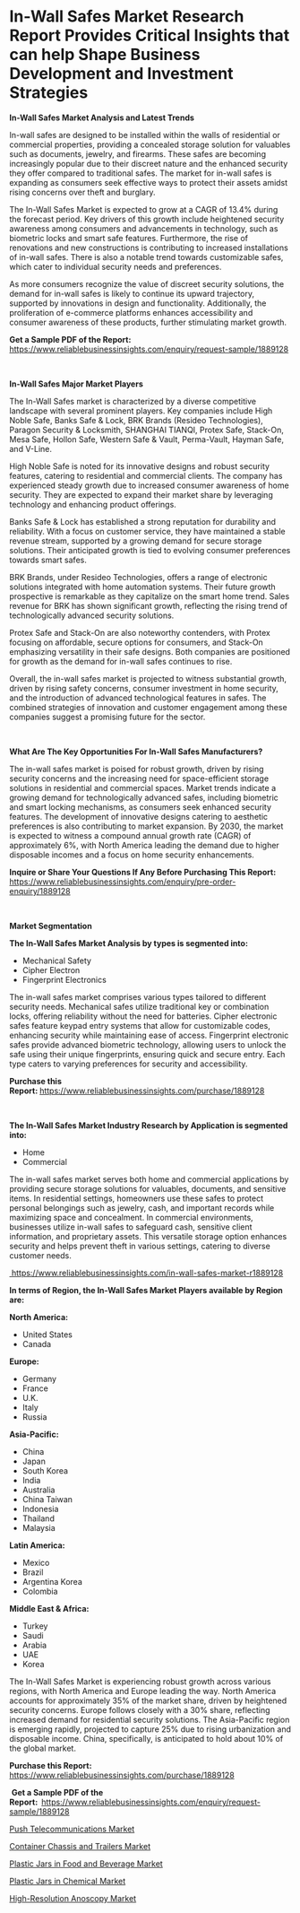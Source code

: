 <p><h1>In-Wall Safes Market Research Report Provides Critical Insights that can help Shape Business Development and Investment Strategies</h1></p><p><strong>In-Wall Safes Market Analysis and Latest Trends</strong></p>
<p><p>In-wall safes are designed to be installed within the walls of residential or commercial properties, providing a concealed storage solution for valuables such as documents, jewelry, and firearms. These safes are becoming increasingly popular due to their discreet nature and the enhanced security they offer compared to traditional safes. The market for in-wall safes is expanding as consumers seek effective ways to protect their assets amidst rising concerns over theft and burglary.</p><p>The In-Wall Safes Market is expected to grow at a CAGR of 13.4% during the forecast period. Key drivers of this growth include heightened security awareness among consumers and advancements in technology, such as biometric locks and smart safe features. Furthermore, the rise of renovations and new constructions is contributing to increased installations of in-wall safes. There is also a notable trend towards customizable safes, which cater to individual security needs and preferences.</p><p>As more consumers recognize the value of discreet security solutions, the demand for in-wall safes is likely to continue its upward trajectory, supported by innovations in design and functionality. Additionally, the proliferation of e-commerce platforms enhances accessibility and consumer awareness of these products, further stimulating market growth.</p></p>
<p><strong>Get a Sample PDF of the Report:&nbsp;</strong> <a href="https://www.reliablebusinessinsights.com/enquiry/request-sample/1889128?utm_campaign=1781&utm_medium=2&utm_source=Github&utm_content=ia&utm_term=24102024&utm_id=in-wall-safes">https://www.reliablebusinessinsights.com/enquiry/request-sample/1889128</a></p>
<p>&nbsp;</p>
<p><strong>In-Wall Safes Major Market Players</strong></p>
<p><p>The In-Wall Safes market is characterized by a diverse competitive landscape with several prominent players. Key companies include High Noble Safe, Banks Safe & Lock, BRK Brands (Resideo Technologies), Paragon Security & Locksmith, SHANGHAI TIANQI, Protex Safe, Stack-On, Mesa Safe, Hollon Safe, Western Safe & Vault, Perma-Vault, Hayman Safe, and V-Line.</p><p>High Noble Safe is noted for its innovative designs and robust security features, catering to residential and commercial clients. The company has experienced steady growth due to increased consumer awareness of home security. They are expected to expand their market share by leveraging technology and enhancing product offerings.</p><p>Banks Safe & Lock has established a strong reputation for durability and reliability. With a focus on customer service, they have maintained a stable revenue stream, supported by a growing demand for secure storage solutions. Their anticipated growth is tied to evolving consumer preferences towards smart safes.</p><p>BRK Brands, under Resideo Technologies, offers a range of electronic solutions integrated with home automation systems. Their future growth prospective is remarkable as they capitalize on the smart home trend. Sales revenue for BRK has shown significant growth, reflecting the rising trend of technologically advanced security solutions.</p><p>Protex Safe and Stack-On are also noteworthy contenders, with Protex focusing on affordable, secure options for consumers, and Stack-On emphasizing versatility in their safe designs. Both companies are positioned for growth as the demand for in-wall safes continues to rise.</p><p>Overall, the in-wall safes market is projected to witness substantial growth, driven by rising safety concerns, consumer investment in home security, and the introduction of advanced technological features in safes. The combined strategies of innovation and customer engagement among these companies suggest a promising future for the sector.</p></p>
<p>&nbsp;</p>
<p><strong>What Are The Key Opportunities For In-Wall Safes Manufacturers?</strong></p>
<p><p>The in-wall safes market is poised for robust growth, driven by rising security concerns and the increasing need for space-efficient storage solutions in residential and commercial spaces. Market trends indicate a growing demand for technologically advanced safes, including biometric and smart locking mechanisms, as consumers seek enhanced security features. The development of innovative designs catering to aesthetic preferences is also contributing to market expansion. By 2030, the market is expected to witness a compound annual growth rate (CAGR) of approximately 6%, with North America leading the demand due to higher disposable incomes and a focus on home security enhancements.</p></p>
<p><strong>Inquire or Share Your Questions If Any Before Purchasing This Report:</strong> <a href="https://www.reliablebusinessinsights.com/enquiry/pre-order-enquiry/1889128?utm_campaign=1781&utm_medium=2&utm_source=Github&utm_content=ia&utm_term=24102024&utm_id=in-wall-safes">https://www.reliablebusinessinsights.com/enquiry/pre-order-enquiry/1889128</a></p>
<p>&nbsp;</p>
<p><strong>Market Segmentation</strong></p>
<p><strong>The In-Wall Safes Market Analysis by types is segmented into:</strong></p>
<p><ul><li>Mechanical Safety</li><li>Cipher Electron</li><li>Fingerprint Electronics</li></ul></p>
<p><p>The in-wall safes market comprises various types tailored to different security needs. Mechanical safes utilize traditional key or combination locks, offering reliability without the need for batteries. Cipher electronic safes feature keypad entry systems that allow for customizable codes, enhancing security while maintaining ease of access. Fingerprint electronic safes provide advanced biometric technology, allowing users to unlock the safe using their unique fingerprints, ensuring quick and secure entry. Each type caters to varying preferences for security and accessibility.</p></p>
<p><strong>Purchase this Report:&nbsp;</strong><a href="https://www.reliablebusinessinsights.com/purchase/1889128?utm_campaign=1781&utm_medium=2&utm_source=Github&utm_content=ia&utm_term=24102024&utm_id=in-wall-safes">https://www.reliablebusinessinsights.com/purchase/1889128</a></p>
<p>&nbsp;</p>
<p><strong>The In-Wall Safes Market Industry Research by Application is segmented into:</strong></p>
<p><ul><li>Home</li><li>Commercial</li></ul></p>
<p><p>The in-wall safes market serves both home and commercial applications by providing secure storage solutions for valuables, documents, and sensitive items. In residential settings, homeowners use these safes to protect personal belongings such as jewelry, cash, and important records while maximizing space and concealment. In commercial environments, businesses utilize in-wall safes to safeguard cash, sensitive client information, and proprietary assets. This versatile storage option enhances security and helps prevent theft in various settings, catering to diverse customer needs.</p></p>
<p><a href="https://www.reliablebusinessinsights.com/in-wall-safes-market-r1889128?utm_campaign=1781&utm_medium=2&utm_source=Github&utm_content=ia&utm_term=24102024&utm_id=in-wall-safes">&nbsp;https://www.reliablebusinessinsights.com/in-wall-safes-market-r1889128</a></p>
<p><strong>In terms of Region, the In-Wall Safes Market Players available by Region are:</strong></p>
<p>
    <p> <strong> North America: </strong>
        <ul>
            <li>United States</li>
            <li>Canada</li>
        </ul>
        </p> 
    <p> <strong> Europe: </strong>
        <ul>
            <li>Germany</li>
            <li>France</li>
            <li>U.K.</li>
            <li>Italy</li>
            <li>Russia</li>
        </ul>
        </p> 
    <p> <strong> Asia-Pacific: </strong>
        <ul>
            <li>China</li>
            <li>Japan</li>
            <li>South Korea</li>
            <li>India</li>
            <li>Australia</li>
            <li>China Taiwan</li>
            <li>Indonesia</li>
            <li>Thailand</li>
            <li>Malaysia</li>
        </ul>
        </p> 
    <p> <strong> Latin America: </strong>
        <ul>
            <li>Mexico</li>
            <li>Brazil</li>
            <li>Argentina Korea</li>
            <li>Colombia</li>
        </ul>
        </p> 
    <p> <strong> Middle East & Africa: </strong>
        <ul>
            <li>Turkey</li>
            <li>Saudi</li>
            <li>Arabia</li>
            <li>UAE</li>
            <li>Korea</li>
        </ul>
    </p>
    </p>
<p><p>The In-Wall Safes Market is experiencing robust growth across various regions, with North America and Europe leading the way. North America accounts for approximately 35% of the market share, driven by heightened security concerns. Europe follows closely with a 30% share, reflecting increased demand for residential security solutions. The Asia-Pacific region is emerging rapidly, projected to capture 25% due to rising urbanization and disposable income. China, specifically, is anticipated to hold about 10% of the global market.</p></p>
<p><strong>Purchase this Report: </strong><a href="https://www.reliablebusinessinsights.com/purchase/1889128?utm_campaign=1781&utm_medium=2&utm_source=Github&utm_content=ia&utm_term=24102024&utm_id=in-wall-safes">https://www.reliablebusinessinsights.com/purchase/1889128</a></p>
<p>&nbsp;<strong>Get a Sample PDF of the Report:&nbsp;&nbsp;</strong><a href="https://www.reliablebusinessinsights.com/enquiry/request-sample/1889128?utm_campaign=1781&utm_medium=2&utm_source=Github&utm_content=ia&utm_term=24102024&utm_id=in-wall-safes">https://www.reliablebusinessinsights.com/enquiry/request-sample/1889128</a></p>
<p><strong></strong></p>
<p><p><a href="https://www.linkedin.com/pulse/push-telecommunications-industry-sector-new-technologies-market-clfzf?utm_campaign=1781&utm_medium=2&utm_source=Github&utm_content=ia&utm_term=24102024&utm_id=in-wall-safes">Push Telecommunications Market</a></p><p><a href="https://github.com/lawriesievelwij/Market-Research-Report-List-1/blob/main/container-chassis-and-trailers-market.md?utm_campaign=1781&utm_medium=2&utm_source=Github&utm_content=ia&utm_term=24102024&utm_id=in-wall-safes">Container Chassis and Trailers Market</a></p><p><a href="https://www.linkedin.com/pulse/global-perspectives-plastic-jars-food-beverage-market-trends-t2k8f?utm_campaign=1781&utm_medium=2&utm_source=Github&utm_content=ia&utm_term=24102024&utm_id=in-wall-safes">Plastic Jars in Food and Beverage Market</a></p><p><a href="https://www.linkedin.com/pulse/plastic-jars-chemical-market-analysis-product-segmentation-fslgf?utm_campaign=1781&utm_medium=2&utm_source=Github&utm_content=ia&utm_term=24102024&utm_id=in-wall-safes">Plastic Jars in Chemical Market</a></p><p><a href="https://www.linkedin.com/pulse/opportunities-challenges-high-resolution-anoscopy-market-iyzaf?utm_campaign=1781&utm_medium=2&utm_source=Github&utm_content=ia&utm_term=24102024&utm_id=in-wall-safes">High-Resolution Anoscopy Market</a></p></p>